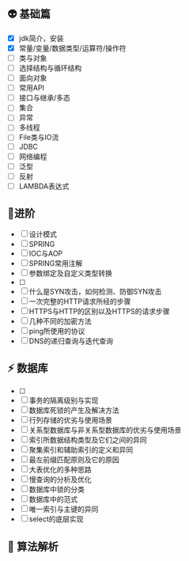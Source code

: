 ## :alien: 基础篇

- [x] jdk简介，安装
- [x] 常量/变量/数据类型/运算符/操作符
- [ ] 类与对象
- [ ] 选择结构与循环结构
- [ ] 面向对象
- [ ] 常用API
- [ ] 接口与继承/多态
- [ ] 集合
- [ ] 异常
- [ ] 多线程
- [ ] File类与IO流
- [ ] JDBC
- [ ] 网络编程
- [ ] 泛型
- [ ] 反射
- [ ] LAMBDA表达式

## :penguin:进阶

- [ ] 设计模式
- [ ] SPRING
- [ ] IOC与AOP
- [ ] SPRING常用注解
- [ ] 参数绑定及自定义类型转换
- [ ] 
- [ ] 什么是SYN攻击，如何检测、防御SYN攻击
- [ ] 一次完整的HTTP请求所经的步骤
- [ ] HTTPS与HTTP的区别以及HTTPS的请求步骤
- [ ] 几种不同的加密方法
- [ ] ping所使用的协议
- [ ] DNS的递归查询与迭代查询

## :zap: 数据库

- [ ] 
- [ ] 事务的隔离级别与实现
- [ ] 数据库死锁的产生及解决方法
- [ ] 行列存储的优劣与使用场景
- [ ] 关系型数据库与非关系型数据库的优劣与使用场景
- [ ] 索引所数据结构类型及它们之间的异同
- [ ] 聚集索引和辅助索引的定义和异同
- [ ] 最左前缀匹配原则及它的原因
- [ ] 大表优化的多种思路
- [ ] 慢查询的分析及优化
- [ ] 数据库中锁的分类
- [ ] 数据库中的范式
- [ ] 唯一索引与主键的异同
- [ ] select的底层实现

## :egg: 算法解析

> 